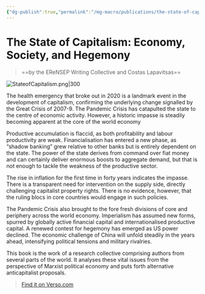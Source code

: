 ```yaml
---
{"dg-publish":true,"permalink":"/mg-macro/publications/the-state-of-capitalism/","created":"2023-12-11T21:45:13.000+00:00","updated":"2023-12-11T23:35:07.000+00:00"}
---
```



# The State of Capitalism: Economy, Society, and Hegemony

> ==by the EReNSEP Writing Collective and Costas Lapavitsas==

![StateofCapitalism.png|300](/img/user/MG%20Macro/Attachments/StateofCapitalism.png)

The health emergency that broke out in 2020 is a landmark event in the development of capitalism, confirming the underlying change signalled by the Great Crisis of 2007-9. The Pandemic Crisis has catapulted the state to the centre of economic activity. However, a historic impasse is steadily becoming apparent at the core of the world economy  
  
Productive accumulation is flaccid, as both profitability and labour productivity are weak. Financialisation has entered a new phase, as “shadow banking” grew relative to other banks but is entirely dependent on the state. The power of the state derives from command over fiat money and can certainly deliver enormous boosts to aggregate demand, but that is not enough to tackle the weakness of the productive sector.  
  
The rise in inflation for the first time in forty years indicates the impasse. There is a transparent need for intervention on the supply side, directly challenging capitalist property rights. There is no evidence, however, that the ruling blocs in core countries would engage in such policies.  
  
The Pandemic Crisis also brought to the fore fresh divisions of core and periphery across the world economy. Imperialism has assumed new forms, spurred by globally active financial capital and internationalised productive capital. A renewed contest for hegemony has emerged as US power declined. The economic challenge of China will unfold steadily in the years ahead, intensifying political tensions and military rivalries.  
  
This book is the work of a research collective comprising authors from several parts of the world. It analyses these vital issues from the perspective of Marxist political economy and puts forth alternative anticapitalist proposals.


> [Find it on Verso.com](https://www.versobooks.com/en-gb/products/2727-the-state-of-capitalism)

